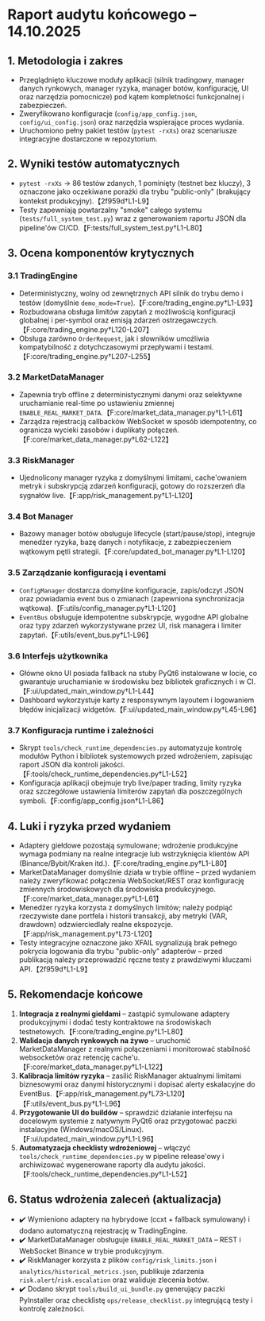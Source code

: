 # Raport audytu końcowego – 14.10.2025

## 1. Metodologia i zakres
- Przeglądnięto kluczowe moduły aplikacji (silnik tradingowy, manager danych rynkowych, manager ryzyka, manager botów, konfigurację, UI oraz narzędzia pomocnicze) pod kątem kompletności funkcjonalnej i zabezpieczeń.
- Zweryfikowano konfiguracje (`config/app_config.json`, `config/ui_config.json`) oraz narzędzia wspierające proces wydania.
- Uruchomiono pełny pakiet testów (`pytest -rxXs`) oraz scenariusze integracyjne dostarczone w repozytorium.

## 2. Wyniki testów automatycznych
- `pytest -rxXs` → 86 testów zdanych, 1 pominięty (testnet bez kluczy), 3 oznaczone jako oczekiwane porażki dla trybu "public-only" (brakujący kontekst produkcyjny).【2f959d†L1-L9】
- Testy zapewniają powtarzalny "smoke" całego systemu (`tests/full_system_test.py`) wraz z generowaniem raportu JSON dla pipeline'ów CI/CD.【F:tests/full_system_test.py†L1-L80】

## 3. Ocena komponentów krytycznych
### 3.1 TradingEngine
- Deterministyczny, wolny od zewnętrznych API silnik do trybu demo i testów (domyślnie `demo_mode=True`).【F:core/trading_engine.py†L1-L93】
- Rozbudowana obsługa limitów zapytań z możliwością konfiguracji globalnej i per-symbol oraz emisją zdarzeń ostrzegawczych.【F:core/trading_engine.py†L120-L207】
- Obsługa zarówno `OrderRequest`, jak i słowników umożliwia kompatybilność z dotychczasowymi przepływami i testami.【F:core/trading_engine.py†L207-L255】

### 3.2 MarketDataManager
- Zapewnia tryb offline z deterministycznymi danymi oraz selektywne uruchamianie real-time po ustawieniu zmiennej `ENABLE_REAL_MARKET_DATA`.【F:core/market_data_manager.py†L1-L61】
- Zarządza rejestracją callbacków WebSocket w sposób idempotentny, co ogranicza wycieki zasobów i duplikaty połączeń.【F:core/market_data_manager.py†L62-L122】

### 3.3 RiskManager
- Ujednolicony manager ryzyka z domyślnymi limitami, cache'owaniem metryk i subskrypcją zdarzeń konfiguracji, gotowy do rozszerzeń dla sygnałów live.【F:app/risk_management.py†L1-L120】

### 3.4 Bot Manager
- Bazowy manager botów obsługuje lifecycle (start/pause/stop), integruje menedżer ryzyka, bazę danych i notyfikacje, z zabezpieczeniem wątkowym pętli strategii.【F:core/updated_bot_manager.py†L1-L120】

### 3.5 Zarządzanie konfiguracją i eventami
- `ConfigManager` dostarcza domyślne konfiguracje, zapis/odczyt JSON oraz powiadamia event bus o zmianach (zapewniona synchronizacja wątkowa).【F:utils/config_manager.py†L1-L120】
- `EventBus` obsługuje idempotentne subskrypcje, wygodne API globalne oraz typy zdarzeń wykorzystywane przez UI, risk managera i limiter zapytań.【F:utils/event_bus.py†L1-L96】

### 3.6 Interfejs użytkownika
- Główne okno UI posiada fallback na stuby PyQt6 instalowane w locie, co gwarantuje uruchamianie w środowisku bez bibliotek graficznych i w CI.【F:ui/updated_main_window.py†L1-L44】
- Dashboard wykorzystuje karty z responsywnym layoutem i logowaniem błędów inicjalizacji widgetów.【F:ui/updated_main_window.py†L45-L96】

### 3.7 Konfiguracja runtime i zależności
- Skrypt `tools/check_runtime_dependencies.py` automatyzuje kontrolę modułów Python i bibliotek systemowych przed wdrożeniem, zapisując raport JSON dla kontroli jakości.【F:tools/check_runtime_dependencies.py†L1-L52】
- Konfiguracja aplikacji obejmuje tryb live/paper trading, limity ryzyka oraz szczegółowe ustawienia limiterów zapytań dla poszczególnych symboli.【F:config/app_config.json†L1-L86】

## 4. Luki i ryzyka przed wydaniem
- Adaptery giełdowe pozostają symulowane; wdrożenie produkcyjne wymaga podmiany na realne integracje lub wstrzyknięcia klientów API (Binance/Bybit/Kraken itd.).【F:core/trading_engine.py†L1-L80】
- MarketDataManager domyślnie działa w trybie offline – przed wydaniem należy zweryfikować połączenia WebSocket/REST oraz konfigurację zmiennych środowiskowych dla środowiska produkcyjnego.【F:core/market_data_manager.py†L1-L61】
- Menedżer ryzyka korzysta z domyślnych limitów; należy podpiąć rzeczywiste dane portfela i historii transakcji, aby metryki (VAR, drawdown) odzwierciedlały realne ekspozycje.【F:app/risk_management.py†L73-L120】
- Testy integracyjne oznaczone jako XFAIL sygnalizują brak pełnego pokrycia logowania dla trybu "public-only" adapterów – przed publikacją należy przeprowadzić ręczne testy z prawdziwymi kluczami API.【2f959d†L1-L9】

## 5. Rekomendacje końcowe
1. **Integracja z realnymi giełdami** – zastąpić symulowane adaptery produkcyjnymi i dodać testy kontraktowe na środowiskach testnetowych.【F:core/trading_engine.py†L1-L80】
2. **Walidacja danych rynkowych na żywo** – uruchomić MarketDataManager z realnymi połączeniami i monitorować stabilność websocketów oraz retencję cache'u.【F:core/market_data_manager.py†L1-L122】
3. **Kalibracja limitów ryzyka** – zasilić RiskManager aktualnymi limitami biznesowymi oraz danymi historycznymi i dopisać alerty eskalacyjne do EventBus.【F:app/risk_management.py†L73-L120】【F:utils/event_bus.py†L1-L96】
4. **Przygotowanie UI do buildów** – sprawdzić działanie interfejsu na docelowym systemie z natywnym PyQt6 oraz przygotować paczki instalacyjne (Windows/macOS/Linux).【F:ui/updated_main_window.py†L1-L96】
5. **Automatyzacja checklisty wdrożeniowej** – włączyć `tools/check_runtime_dependencies.py` w pipeline release'owy i archiwizować wygenerowane raporty dla audytu jakości.【F:tools/check_runtime_dependencies.py†L1-L52】

## 6. Status wdrożenia zaleceń (aktualizacja)
- ✔️ Wymieniono adaptery na hybrydowe (ccxt + fallback symulowany) i dodano automatyczną rejestrację w TradingEngine.
- ✔️ MarketDataManager obsługuje `ENABLE_REAL_MARKET_DATA` – REST i WebSocket Binance w trybie produkcyjnym.
- ✔️ RiskManager korzysta z plików `config/risk_limits.json` i `analytics/historical_metrics.json`, publikuje zdarzenia `risk.alert`/`risk.escalation` oraz waliduje zlecenia botów.
- ✔️ Dodano skrypt `tools/build_ui_bundle.py` generujący paczki PyInstaller oraz checklistę `ops/release_checklist.py` integrującą testy i kontrolę zależności.
